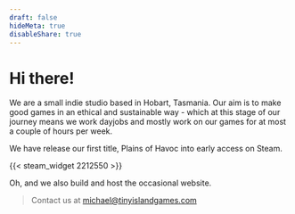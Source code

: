 ```yaml
---
draft: false
hideMeta: true
disableShare: true
---
```


# Hi there!

We are a small indie studio based in Hobart, Tasmania. Our aim is to make good games in an ethical and sustainable way - which at this stage of our journey means we work dayjobs and mostly work on our games for at most a couple of hours per week.

We have release our first title, Plains of Havoc into early access on Steam.

{{< steam_widget 2212550 >}}

Oh, and we also build and host the occasional website.

> Contact us at [michael@tinyislandgames.com](mailto:michael@tinyislandgames.com)

